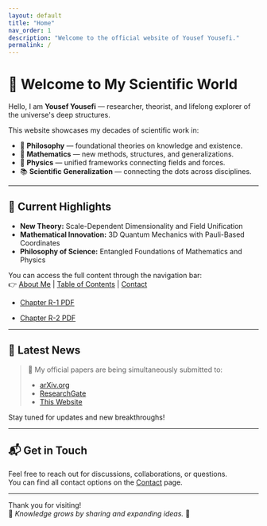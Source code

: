 ```yaml
---
layout: default
title: "Home"
nav_order: 1
description: "Welcome to the official website of Yousef Yousefi."
permalink: /
---
```


# 👋 Welcome to My Scientific World

Hello, I am **Yousef Yousefi** — researcher, theorist, and lifelong explorer of the universe's deep structures.

This website showcases my decades of scientific work in:

- 🧠 **Philosophy** — foundational theories on knowledge and existence.
- 🔢 **Mathematics** — new methods, structures, and generalizations.
- 🌌 **Physics** — unified frameworks connecting fields and forces.
- 📚 **Scientific Generalization** — connecting the dots across disciplines.

---

## 📖 Current Highlights

- **New Theory:** Scale-Dependent Dimensionality and Field Unification
- **Mathematical Innovation:** 3D Quantum Mechanics with Pauli-Based Coordinates
- **Philosophy of Science:** Entangled Foundations of Mathematics and Physics

You can access the full content through the navigation bar:  
👉 [About Me](about/) | [Table of Contents](table-of-contents/) | [Contact](contact/)
- [Chapter R-1 PDF](./r-1/)

- [Chapter R-2 PDF](./r-2/)

---

## 📢 Latest News
> 📜 My official papers are being simultaneously submitted to:
> - [arXiv.org](https://arxiv.org)
> - [ResearchGate](https://www.researchgate.net/profile/Yousef-Yousefi-7)
> - [This Website](https://sgh-paradigm.github.io/Yousef-Yousefi/)

Stay tuned for updates and new breakthroughs!

---

## 📬 Get in Touch

Feel free to reach out for discussions, collaborations, or questions.  
You can find all contact options on the [Contact](contact/) page.

---

Thank you for visiting!  
🌟 *Knowledge grows by sharing and expanding ideas.* 🌟
